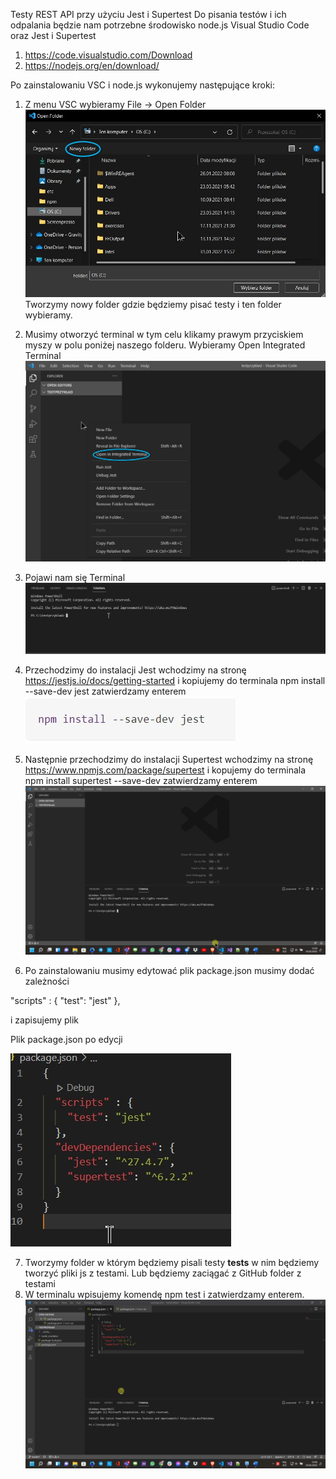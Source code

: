 Testy REST API przy użyciu Jest i Supertest
Do pisania testów i ich odpalania będzie nam potrzebne środowisko node.js Visual Studio Code oraz Jest i Supertest
1.	https://code.visualstudio.com/Download
2.	https://nodejs.org/en/download/

Po zainstalowaniu VSC i node.js wykonujemy następujące kroki:

1.	Z menu VSC wybieramy File -> Open Folder 
 ![Screenshot](https://github.com/noemiwol/imagesGifs/blob/main/img/redmeSupertestJest/1.jpg)
	Tworzymy nowy folder gdzie będziemy pisać testy i ten folder wybieramy.
  
2.	Musimy otworzyć terminal w tym celu klikamy prawym przyciskiem myszy w polu poniżej naszego folderu. Wybieramy Open Integrated Terminal
![Screenshot](https://github.com/noemiwol/imagesGifs/blob/main/img/redmeSupertestJest/2.jpg)

3.	Pojawi nam się Terminal
![Screenshot](https://github.com/noemiwol/imagesGifs/blob/main/img/redmeSupertestJest/3.jpg)

4.	Przechodzimy do instalacji Jest wchodzimy na stronę https://jestjs.io/docs/getting-started i kopiujemy do terminala npm install --save-dev jest zatwierdzamy enterem
![Screenshot](https://github.com/noemiwol/imagesGifs/blob/main/img/redmeSupertestJest/4.jpg)
 
5.	Następnie przechodzimy do instalacji Supertest wchodzimy na stronę https://www.npmjs.com/package/supertest i kopujemy do terminala npm install supertest --save-dev  zatwierdzamy enterem
![Alt Text](https://github.com/noemiwol/imagesGifs/blob/main/gif/redmeSupertestJest/1.gif)

6.	Po zainstalowaniu musimy edytować plik package.json musimy dodać zależności 

  "scripts" : {
    "test": "jest"
  },
  
i zapisujemy plik

Plik package.json po edycji 
 
![Screenshot](https://github.com/noemiwol/imagesGifs/blob/main/img/redmeSupertestJest/6.jpg)

7.	Tworzymy folder w którym będziemy pisali testy __tests__ w nim będziemy tworzyć pliki js z testami. Lub będziemy zaciągać z GitHub folder z testami
8.	W terminalu wpisujemy komendę npm test i zatwierdzamy enterem.
![Alt Text](https://github.com/noemiwol/imagesGifs/blob/main/gif/redmeSupertestJest/2.gif)
 
